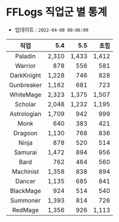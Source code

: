 # FFLogs 직업군 별 통계

- 업데이트 : `2022-04-08 00:06:09`

|직업|5.4|5.5|초힘|
|:-:|-:|-:|-:|
|Paladin|2,310|1,433|1,412|
|Warrior|878|556|581|
|DarkKnight|1,228|746|828|
|Gunbreaker|1,162|681|723|
|WhiteMage|2,323|1,375|1,507|
|Scholar|2,048|1,232|1,195|
|Astrologian|1,709|942|999|
|Monk|640|383|421|
|Dragoon|1,130|768|836|
|Ninja|878|520|514|
|Samurai|1,472|894|956|
|Bard|762|464|560|
|Machinist|1,358|838|894|
|Dancer|1,135|685|841|
|BlackMage|924|514|540|
|Summoner|1,393|814|726|
|RedMage|1,356|926|1,113|
